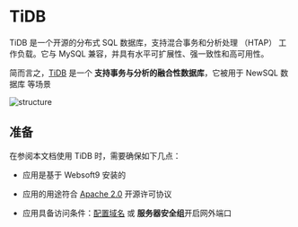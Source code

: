 # TiDB

TiDB 是一个开源的分布式 SQL 数据库，支持混合事务和分析处理 （HTAP） 工作负载。它与 MySQL 兼容，并具有水平可扩展性、强一致性和高可用性。

简而言之，[TiDB](https://github.com/pingcap/tidb) 是一个 **支持事务与分析的融合性数据库**，它被用于 NewSQL 数据库  等场景


![structure](https://libs.websoft9.com/Websoft9/DocsPicture/zh/tidb/tidb-gui-websoft9.png)


## 准备

在参阅本文档使用 TiDB 时，需要确保如下几点：

- 应用是基于 Websoft9 安装的

- 应用的用途符合 [Apache 2.0](https://opensource.org/licenses/Apache-2.0) 开源许可协议

- 应用具备访问条件：[配置域名](./guide/appsetdomain) 或 **服务器安全组**开启网外端口